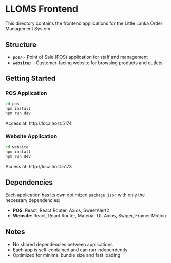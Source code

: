 # LLOMS Frontend

This directory contains the frontend applications for the Little Lanka Order Management System.

## Structure

- **`pos/`** - Point of Sale (POS) application for staff and management
- **`website/`** - Customer-facing website for browsing products and outlets

## Getting Started

### POS Application
```bash
cd pos
npm install
npm run dev
```
Access at: http://localhost:5174

### Website Application
```bash
cd website
npm install
npm run dev
```
Access at: http://localhost:5173

## Dependencies

Each application has its own optimized `package.json` with only the necessary dependencies:

- **POS**: React, React Router, Axios, SweetAlert2
- **Website**: React, React Router, Material-UI, Axios, Swiper, Framer Motion

## Notes

- No shared dependencies between applications
- Each app is self-contained and can run independently
- Optimized for minimal bundle size and fast loading
